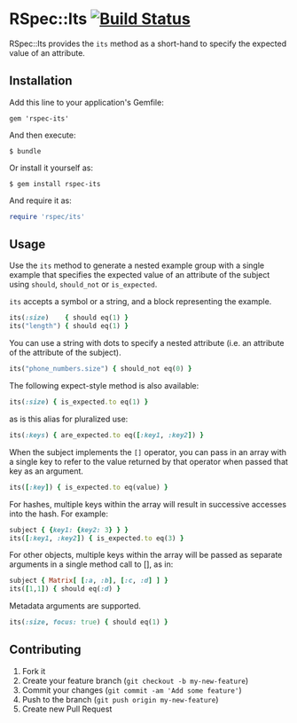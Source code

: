 # RSpec::Its [![Build Status](https://travis-ci.org/rspec/rspec-its.svg)](https://travis-ci.org/rspec/rspec-its)

RSpec::Its provides the `its` method as a short-hand to specify the expected value of an attribute.

## Installation

Add this line to your application's Gemfile:

    gem 'rspec-its'

And then execute:

    $ bundle

Or install it yourself as:

    $ gem install rspec-its

And require it as:

```ruby
require 'rspec/its'
```

## Usage

Use the `its` method to generate a nested example group with
a single example that specifies the expected value of an attribute of the
subject using `should`, `should_not` or `is_expected`.

`its` accepts a symbol or a string, and a block representing the example.

```ruby
its(:size)    { should eq(1) }
its("length") { should eq(1) }
```

You can use a string with dots to specify a nested attribute (i.e. an
attribute of the attribute of the subject).

```ruby
its("phone_numbers.size") { should_not eq(0) }
```

The following expect-style method is also available:

```ruby
its(:size) { is_expected.to eq(1) }
```

as is this alias for pluralized use:

```ruby
its(:keys) { are_expected.to eq([:key1, :key2]) }
```

When the subject implements the `[]` operator, you can pass in an array with a single key to
refer to the value returned by that operator when passed that key as an argument.

```ruby
its([:key]) { is_expected.to eq(value) }
```

For hashes, multiple keys within the array will result in successive accesses into the hash. For example:

```ruby
subject { {key1: {key2: 3} } }
its([:key1, :key2]) { is_expected.to eq(3) }
```

For other objects, multiple keys within the array will be passed as separate arguments in a single method call to [], as in:

```ruby
subject { Matrix[ [:a, :b], [:c, :d] ] }
its([1,1]) { should eq(:d) }
```

Metadata arguments are supported.

```ruby
its(:size, focus: true) { should eq(1) }
```

## Contributing

1. Fork it
2. Create your feature branch (`git checkout -b my-new-feature`)
3. Commit your changes (`git commit -am 'Add some feature'`)
4. Push to the branch (`git push origin my-new-feature`)
5. Create new Pull Request

